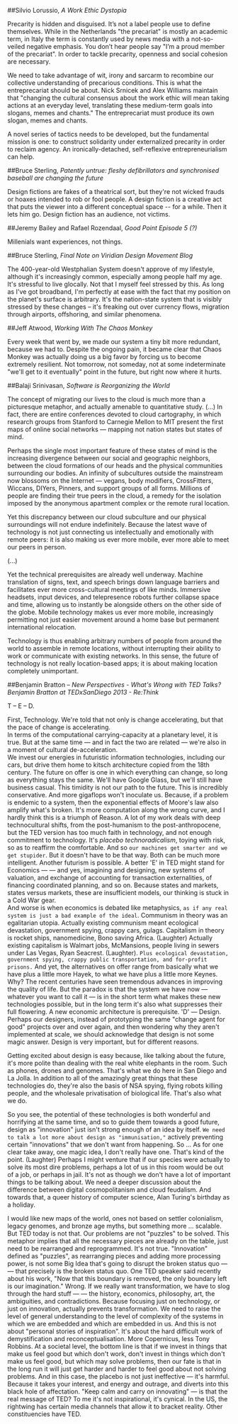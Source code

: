 ##Silvio Lorussio, _A Work Ethic Dystopia_

Precarity is hidden and disguised. It’s not a label people use to define themselves. While in the Netherlands "the precariat" is mostly an academic term, in Italy the term is constantly used by news media with a not-so-veiled negative emphasis. You don’t hear people say "I’m a proud member of the precariat". In order to tackle precarity, openness and social cohesion are necessary.

We need to take advantage of wit, irony and sarcarm to recombine our collective understanding of precarious conditions. This is what the entreprecariat should be about. Nick Srnicek and Alex Williams maintain that "changing the cultural consensus about the work ethic will mean taking actions at an everyday level, translating these medium-term goals into slogans, memes and chants." The entreprecariat must produce its own slogan, memes and chants.

A novel series of tactics needs to be developed, but the fundamental mission is one: to construct solidarity under externalized precarity in order to reclaim agency. An ironically-detached, self-reflexive entrepreneurialism can help.

##Bruce Sterling, _Patently untrue: fleshy defibrillators and synchronised baseball are changing the future_

Design fictions are fakes of a theatrical sort, but they're not wicked frauds or hoaxes intended to rob or fool people. A design fiction is a creative act that puts the viewer into a different conceptual space -- for a while. Then it lets him go. Design fiction has an audience, not victims.

##Jeremy Bailey and Rafael Rozendaal, _Good Point Episode 5 (?)_

Millenials want experiences, not things.

##Bruce Sterling, _Final Note on Viridian Design Movement Blog_

The 400-year-old Westphalian System doesn't approve of my lifestyle, although it's increasingly common, especially among people half my age. It's stressful to live glocally. Not that I myself feel stressed by this. As long as I've got broadband, I'm perfectly at ease with the fact that my position on the planet's surface is arbitrary. It's the nation-state system that is visibly stressed by these changes – it's freaking out over currency flows, migration through airports, offshoring, and similar phenomena.

##Jeff Atwood, _Working With The Chaos Monkey_

Every week that went by, we made our system a tiny bit more redundant, because we had to. Despite the ongoing pain, it became clear that Chaos Monkey was actually doing us a big favor by forcing us to become extremely resilient. Not tomorrow, not someday, not at some indeterminate "we'll get to it eventually" point in the future, but right now where it hurts.

##Balaji Srinivasan, _Software is Reorganizing the World_

The concept of migrating our lives to the cloud is much more than a picturesque metaphor, and actually amenable to quantitative study. (...) In fact, there are entire conferences devoted to cloud cartography, in which research groups from Stanford to Carnegie Mellon to MIT present the first maps of online social networks — mapping not nation states but states of mind.

Perhaps the single most important feature of these states of mind is the increasing divergence between our social and geographic neighbors, between the cloud formations of our heads and the physical communities surrounding our bodies. An infinity of subcultures outside the mainstream now blossoms on the Internet — vegans, body modifiers, CrossFitters, Wiccans, DIYers, Pinners, and support groups of all forms. Millions of people are finding their true peers in the cloud, a remedy for the isolation imposed by the anonymous apartment complex or the remote rural location.

Yet this discrepancy between our cloud subculture and our physical surroundings will not endure indefinitely. Because the latest wave of technology is not just connecting us intellectually and emotionally with remote peers: it is also making us ever more mobile, ever more able to meet our peers in person.

(...)

Yet the technical prerequisites are already well underway. Machine translation of signs, text, and speech brings down language barriers and facilitates ever more cross-cultural meetings of like minds. Immersive headsets, input devices, and telepresence robots further collapse space and time, allowing us to instantly be alongside others on the other side of the globe. Mobile technology makes us ever more mobile, increasingly permitting not just easier movement around a home base but permanent international relocation.

Technology is thus enabling arbitrary numbers of people from around the world to assemble in remote locations, without interrupting their ability to work or communicate with existing networks. In this sense, the future of technology is not really location-based apps; it is about making location completely unimportant.

##Benjamin Bratton – _New Perspectives - What's Wrong with TED Talks? Benjamin Bratton at TEDxSanDiego 2013 - Re:Think_

T – E – D. 

First, Technology. We're told that not only is change  accelerating, but that the pace of change  is accelerating.  
In terms of the computational carrying-capacity at a planetary level, it is true. But at the same time — and in fact the two are related — we're also in a moment of cultural de-acceleration.  
We invest our energies in futuristic information technologies, including our cars, but drive them home to kitsch architecture copied from the 18th century. The future on offer is one in which everything can change, so long as everything stays the same. We'll have Google Glass, but we'll still have business casual. This timidity is not our path to the future. This is incredibly conservative. And more gigaflops won't inoculate us. Because, if a problem is endemic to a system, then the exponential effects of Moore's law also amplify what's broken. It's more computation along the wrong curve, and I hardly think this is a triumph of Reason. 
A lot of my work deals with deep technocultural shifts, from the post-humanism to the post-anthropocene, but the TED version has too much faith in technology, and not enough commitment to technology. It's _placebo technoradicalism_, toying with risk, so as to reaffirm the comfortable. And so `our machines get smarter and we get stupider`. But it doesn't have to be that way. Both can be much more intelligent. Another futurism is possible. A better 'E' in TED might stand for Economics — — and yes, imagining and designing, new systems of valuation, and exchange of accounting for  transaction externalities, of financing coordinated planning,  and so on. Because states and markets, states versus markets, these are insufficient models, our thinking is stuck in a Cold War gear.  
And worse is when economics is debated like metaphysics, `as if any real system is just a bad example of the ideal`. 
Communism in theory was an egalitarian utopia. Actually existing communism meant ecological devastation, government spying, crappy cars, gulags. 
Capitalism in theory is rocket ships, nanomedicine, Bono saving Africa. (Laughter) 
Actually existing capitalism is Walmart jobs, McMansions, people living in sewers under Las Vegas, Ryan Seacrest. (Laughter).
`Plus ecological devastation, government spying, crappy public transportation, and for-profit prisons.` And yet, the alternatives on offer range from basically what we have plus a little more Hayek, to what we have plus a little more Keynes. Why? The recent centuries have seen tremendous advances in improving the quality of life. But the paradox is that the system we have now — whatever you want to call it — is in the short term what makes these new technologies possible, but in the long term it's also what suppresses their full flowering. A new economic architecture is prerequisite. 
'D' — Design. Perhaps our designers, instead of prototyping the same "change agent for good" projects over and over again, and then wondering why they aren't implemented at scale, we should acknowledge that design is not some magic answer. Design is very important, but for different reasons. 

Getting excited about design is easy because, like talking about the future, it's more polite than dealing with the real white elephants in the room. Such as phones, drones and genomes. That's what we do here in San Diego and La Jolla. In addition to all of the amazingly  great things that these technologies do, they're also the basis of NSA spying, flying robots killing people, and the wholesale privatisation of biological life. That's also what we do.

So you see, the potential of these technologies is both wonderful and horrifying at the same time, and so to guide them towards a good future, design as "innovation" just isn't strong enough of an idea by itself. 
`We need to talk a lot more about design as "immunisation,"` actively preventing certain "innovations" that we don't want from happening. So ... As for one clear take away, one magic idea, I don't really have one. That's kind of the point. 
(Laughter) Perhaps I might venture that if our species were actually to solve its most dire problems, perhaps a lot of us in this room would be out of a job, or perhaps in jail. It's not as though we don't have a lot of important things to be talking about. We need a deeper discussion about the difference between digital cosmopolitanism and cloud feudalism. And towards that, a queer history of computer science, Alan Turing's birthday as a holiday. 

I would like new maps of the world, ones not based on settler colonialism, legacy genomes, and bronze age myths, but something more … scalable. But TED today is not that. Our problems are not "puzzles" to be solved. This metaphor implies that all the necessary pieces are already on the table, just need to be rearranged and reprogrammed. It's not true. "Innovation" defined as "puzzles", as rearranging pieces and adding more processing power, is not some Big Idea that's going to disrupt the broken status quo — — that precisely is the broken status quo. One TED speaker said recently about his work, "Now that this boundary is removed, the only boundary left is our imagination." Wrong. If we really want transformation, we have to slog through the hard stuff — — the history, economics, philosophy, art, the ambiguities, and contradictions. Because focusing just on technology, or just on innovation, actually prevents transformation. We need to raise the level of general understanding to the level of complexity of the systems in which we are embedded and which are embedded in us. And this is not about "personal stories of inspiration". It's about the hard difficult work of demystification and reconceptualisation. More Copernicus, less Tony Robbins. At a societal level, the bottom line is that if we invest in things that make us feel good but which don't work, don't invest in things which don't make us feel good, but which may solve problems, then our fate is that in the long run it will just get harder and harder to feel good about not solving problems. And in this case, the placebo is not just ineffective — it's harmful. Because it takes your interest, and energy and outrage, and diverts into this black hole  of affectation. "Keep calm and carry on innovating" — is that the real message of TED? To me it's not inspirational, it's cynical. In the US, the rightwing has certain media channels that allow it to bracket reality. Other constituencies have TED.